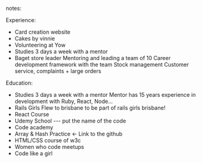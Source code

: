 notes:

Experience:
- Card creation website
- Cakes by vinnie
- Volunteering at Yow
- Studies 3 days a week with a mentor
- Baget store leader
  Mentoring and leading a team of 10
  Career development framework with the team
  Stock management
  Customer service, complaints + large orders

Education:
- Studies 3 days a week with a mentor
  Mentor has 15 years experience in development with Ruby, React, Node... 
- Rails Girls
  Flew to brisbane to be part of rails girls brisbane! 
- React Course
- Udemy School --- put the name of the code
- Code academy
- Array & Hash Practice <- Link to the github
- HTML/CSS course of w3c
- Women who code meetups
- Code like a girl

